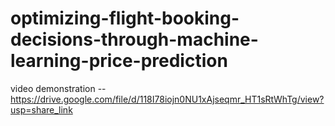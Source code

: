# optimizing-flight-booking-decisions-through-machine-learning-price-prediction
video demonstration --https://drive.google.com/file/d/118I78iojn0NU1xAjseqmr_HT1sRtWhTg/view?usp=share_link
